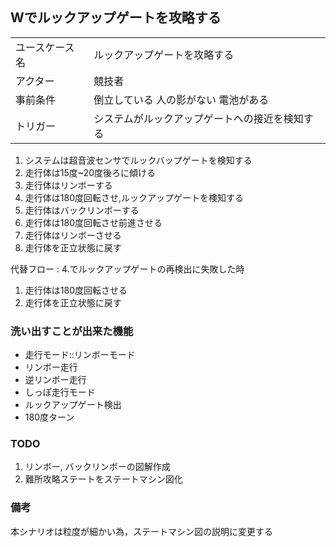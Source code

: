 ## Wでルックアップゲートを攻略する

|  |  |
|---|---|
| ユースケース名 | ルックアップゲートを攻略する |
| アクター | 競技者 |
| 事前条件 | 倒立している 人の影がない 電池がある |
| トリガー | システムがルックアップゲートへの接近を検知する |

1. システムは超音波センサでルックバップゲートを検知する
2. 走行体は15度~20度後ろに傾ける
3. 走行体はリンボーする
4. 走行体は180度回転させ,ルックアップゲートを検知する
5. 走行体はバックリンボーする
6. 走行体は180度回転させ前進させる
7. 走行体はリンボーさせる
8. 走行体を正立状態に戻す

代替フロー : 4.でルックアップゲートの再検出に失敗した時

1. 走行体は180度回転させる
4. 走行体を正立状態に戻す

### 洗い出すことが出来た機能

- 走行モード::リンボーモード
- リンボー走行
- 逆リンボー走行
- しっぽ走行モード
- ルックアップゲート検出
- 180度ターン

### TODO

1. リンボー, バックリンボーの図解作成
2. 難所攻略ステートをステートマシン図化

### 備考

本シナリオは粒度が細かい為，ステートマシン図の説明に変更する

